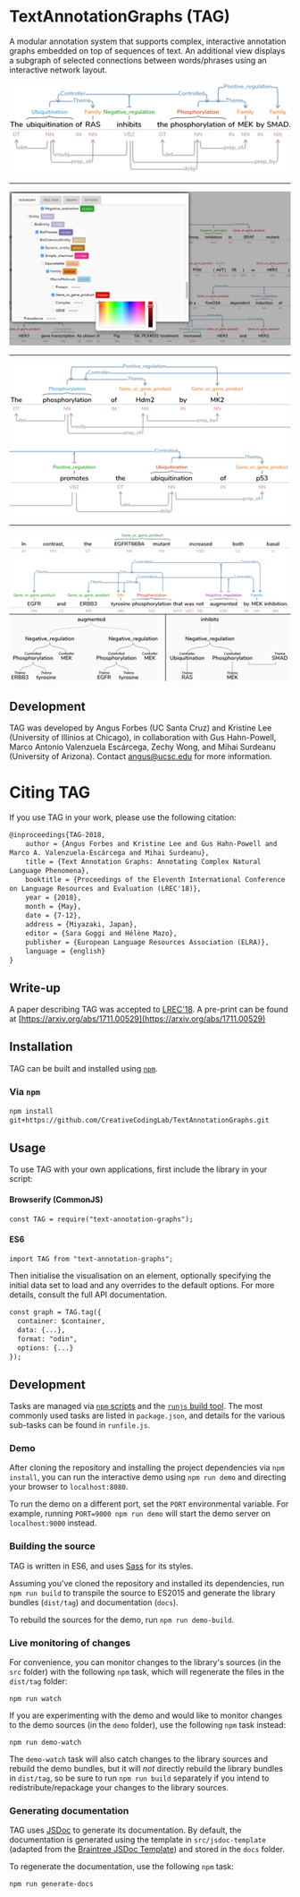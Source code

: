# TextAnnotationGraphs (TAG)
A modular annotation system that supports complex, interactive annotation graphs embedded on top of sequences of text. An additional view displays a subgraph of selected connections between words/phrases using an interactive network layout.

![TAG](figs/OneRow.png)

---

![TAG](figs/taxonomyColors.png)

---

![TAG](figs/TwoRows.png)

---

![TAG](figs/trees.png)


## Development
TAG was developed by Angus Forbes (UC Santa Cruz) and Kristine Lee (University of Illinios at Chicago), in collaboration with Gus Hahn-Powell, Marco Antonio Valenzuela Escárcega, Zechy Wong, and Mihai Surdeanu (University of Arizona). Contact angus@ucsc.edu for more information.

# Citing TAG

If you use TAG in your work, please use the following citation:

```
@inproceedings{TAG-2018,
    author = {Angus Forbes and Kristine Lee and Gus Hahn-Powell and Marco A. Valenzuela-Escárcega and Mihai Surdeanu},
    title = {Text Annotation Graphs: Annotating Complex Natural Language Phenomena},
    booktitle = {Proceedings of the Eleventh International Conference on Language Resources and Evaluation (LREC'18)},
    year = {2018},
    month = {May},
    date = {7-12},
    address = {Miyazaki, Japan},
    editor = {Sara Goggi and Hélène Mazo},
    publisher = {European Language Resources Association (ELRA)},
    language = {english}
}
```

## Write-up
A paper describing TAG was accepted to [LREC'18](http://lrec2018.lrec-conf.org/en/conference-programme/accepted-papers/). A pre-print can be found at [https://arxiv.org/abs/1711.00529](https://arxiv.org/abs/1711.00529)

## Installation

TAG can be built and installed using [`npm`](https://docs.npmjs.com/getting-started/installing-node).

### Via `npm`

```
npm install git+https://github.com/CreativeCodingLab/TextAnnotationGraphs.git
```

## Usage

To use TAG with your own applications, first include the library in your script:

#### Browserify (CommonJS)

```
const TAG = require("text-annotation-graphs");
```

#### ES6

```
import TAG from "text-annotation-graphs";
```

Then initialise the visualisation on an element, optionally specifying the initial data set to load and any overrides to the default options.  For more details, consult the full API documentation.

```
const graph = TAG.tag({
  container: $container,
  data: {...},
  format: "odin",
  options: {...}
});
```

## Development

Tasks are managed via [`npm` scripts](https://docs.npmjs.com/misc/scripts) and the [`runjs` build tool](https://github.com/pawelgalazka/runjs).  The most commonly used tasks are listed in `package.json`, and details for the various sub-tasks can be found in `runfile.js`.

### Demo

After cloning the repository and installing the project dependencies via `npm install`, you can run the interactive demo using `npm run demo` and directing your browser to `localhost:8080`.

To run the demo on a different port, set the `PORT` environmental variable. For example, running `PORT=9000 npm run demo` will start the demo server on `localhost:9000` instead.


### Building the source

TAG is written in ES6, and uses [Sass](https://sass-lang.com/) for its styles.

Assuming you've cloned the repository and installed its dependencies, run `npm run build` to transpile the source to ES2015 and generate the library bundles (`dist/tag`) and documentation (`docs`).

To rebuild the sources for the demo, run `npm run demo-build`.

### Live monitoring of changes

For convenience, you can monitor changes to the library's sources (in the `src` folder) with the following `npm` task, which will regenerate the files in the `dist/tag` folder:

```
npm run watch
```

If you are experimenting with the demo and would like to monitor changes to the demo sources (in the `demo` folder), use the following `npm` task instead:

```
npm run demo-watch
```

The `demo-watch` task will also catch changes to the library sources and rebuild the demo bundles, but it will *not* directly rebuild the library bundles in `dist/tag`, so be sure to run `npm run build` separately if you intend to redistribute/repackage your changes to the library sources.

### Generating documentation

TAG uses [JSDoc](http://usejsdoc.org/) to generate its documentation. By default, the documentation is generated using the template in `src/jsdoc-template` (adapted from the [Braintree JSDoc Template](https://github.com/braintree/jsdoc-template)) and stored in the `docs` folder.

To regenerate the documentation, use the following `npm` task:

```
npm run generate-docs
``` 